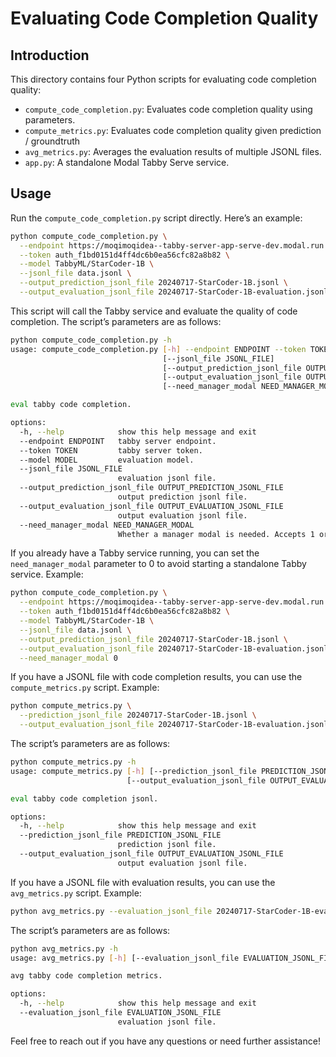 # Evaluating Code Completion Quality

## Introduction

This directory contains four Python scripts for evaluating code completion quality:

* `compute_code_completion.py`: Evaluates code completion quality using parameters.
* `compute_metrics.py`: Evaluates code completion quality given prediction / groundtruth
* `avg_metrics.py`: Averages the evaluation results of multiple JSONL files.
* `app.py`: A standalone Modal Tabby Serve service.

## Usage

Run the `compute_code_completion.py` script directly. Here’s an example:

```bash
python compute_code_completion.py \
  --endpoint https://moqimoqidea--tabby-server-app-serve-dev.modal.run \
  --token auth_f1bd0151d4ff4dc6b0ea56cfc82a8b82 \
  --model TabbyML/StarCoder-1B \
  --jsonl_file data.jsonl \
  --output_prediction_jsonl_file 20240717-StarCoder-1B.jsonl \
  --output_evaluation_jsonl_file 20240717-StarCoder-1B-evaluation.jsonl
```

This script will call the Tabby service and evaluate the quality of code completion. The script’s parameters are as follows:

```bash
python compute_code_completion.py -h
usage: compute_code_completion.py [-h] --endpoint ENDPOINT --token TOKEN --model MODEL
                                  [--jsonl_file JSONL_FILE]
                                  [--output_prediction_jsonl_file OUTPUT_PREDICTION_JSONL_FILE]
                                  [--output_evaluation_jsonl_file OUTPUT_EVALUATION_JSONL_FILE]
                                  [--need_manager_modal NEED_MANAGER_MODAL]

eval tabby code completion.

options:
  -h, --help            show this help message and exit
  --endpoint ENDPOINT   tabby server endpoint.
  --token TOKEN         tabby server token.
  --model MODEL         evaluation model.
  --jsonl_file JSONL_FILE
                        evaluation jsonl file.
  --output_prediction_jsonl_file OUTPUT_PREDICTION_JSONL_FILE
                        output prediction jsonl file.
  --output_evaluation_jsonl_file OUTPUT_EVALUATION_JSONL_FILE
                        output evaluation jsonl file.
  --need_manager_modal NEED_MANAGER_MODAL
                        Whether a manager modal is needed. Accepts 1 or another.
```

If you already have a Tabby service running, you can set the `need_manager_modal` parameter to 0 to avoid starting a standalone Tabby service. Example:

```bash
python compute_code_completion.py \
  --endpoint https://moqimoqidea--tabby-server-app-serve-dev.modal.run \
  --token auth_f1bd0151d4ff4dc6b0ea56cfc82a8b82 \
  --model TabbyML/StarCoder-1B \
  --jsonl_file data.jsonl \
  --output_prediction_jsonl_file 20240717-StarCoder-1B.jsonl \
  --output_evaluation_jsonl_file 20240717-StarCoder-1B-evaluation.jsonl \
  --need_manager_modal 0
```

If you have a JSONL file with code completion results, you can use the `compute_metrics.py` script. Example:

```bash
python compute_metrics.py \
  --prediction_jsonl_file 20240717-StarCoder-1B.jsonl \
  --output_evaluation_jsonl_file 20240717-StarCoder-1B-evaluation.jsonl
```

The script’s parameters are as follows:

```bash
python compute_metrics.py -h
usage: compute_metrics.py [-h] [--prediction_jsonl_file PREDICTION_JSONL_FILE]
                          [--output_evaluation_jsonl_file OUTPUT_EVALUATION_JSONL_FILE]

eval tabby code completion jsonl.

options:
  -h, --help            show this help message and exit
  --prediction_jsonl_file PREDICTION_JSONL_FILE
                        prediction jsonl file.
  --output_evaluation_jsonl_file OUTPUT_EVALUATION_JSONL_FILE
                        output evaluation jsonl file.
```

If you have a JSONL file with evaluation results, you can use the `avg_metrics.py` script. Example:

```bash
python avg_metrics.py --evaluation_jsonl_file 20240717-StarCoder-1B-evaluation.jsonl
```

The script’s parameters are as follows:

```bash
python avg_metrics.py -h
usage: avg_metrics.py [-h] [--evaluation_jsonl_file EVALUATION_JSONL_FILE]

avg tabby code completion metrics.

options:
  -h, --help            show this help message and exit
  --evaluation_jsonl_file EVALUATION_JSONL_FILE
                        evaluation jsonl file.
```

Feel free to reach out if you have any questions or need further assistance!
